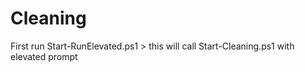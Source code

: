 # Cleaning

First run Start-RunElevated.ps1 > this will call Start-Cleaning.ps1 with elevated prompt
